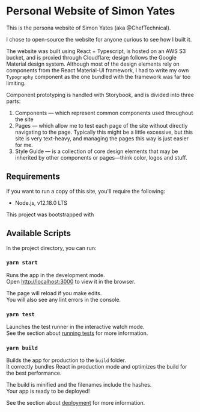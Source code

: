 # Personal Website of Simon Yates

This is the persona website of Simon Yates (aka @ChefTechnical).

I chose to open-source the website for anyone curious to see how I built it.

The website was built using React + Typescript, is hosted on an AWS S3 bucket, and is proxied through Cloudflare; design follows the Google Material design system. Although most of the design elements rely on components from the React Material-UI framework, I had to write my own `Typography` component as the one bundled with the framework was far too limiting.

Component prototyping is handled with Storybook, and is divided into three parts: 

1. Components — which represent common components used throughout the site
2. Pages — which allow me to test each page of the site without directly navigating to the page. Typically this might be a little excessive, but this site is very text-heavy, and managing the pages this way is just easier for me.
3. Style Guide — is a collection of core design elements that may be inherited by other components or pages—think color, logos and stuff.

## Requirements

If you want to run a copy of this site, you'll require the following:

- Node.js, v12.18.0 LTS

This project was bootstrapped with 

## Available Scripts

In the project directory, you can run:

### `yarn start`

Runs the app in the development mode.<br />
Open [http://localhost:3000](http://localhost:3000) to view it in the browser.

The page will reload if you make edits.<br />
You will also see any lint errors in the console.

### `yarn test`

Launches the test runner in the interactive watch mode.<br />
See the section about [running tests](https://facebook.github.io/create-react-app/docs/running-tests) for more information.

### `yarn build`

Builds the app for production to the `build` folder.<br />
It correctly bundles React in production mode and optimizes the build for the best performance.

The build is minified and the filenames include the hashes.<br />
Your app is ready to be deployed!

See the section about [deployment](https://facebook.github.io/create-react-app/docs/deployment) for more information.

